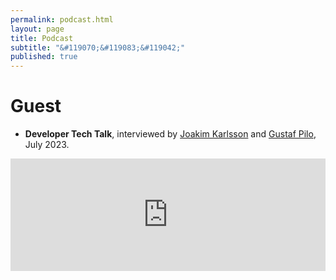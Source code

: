 ```yaml
---
permalink: podcast.html
layout: page
title: Podcast
subtitle: "&#119070;&#119083;&#119042;"
published: true
---
```


# Guest

- **Developer Tech Talk**, interviewed by [Joakim Karlsson](https://www.linkedin.com/in/couchbasenordic/) and [Gustaf Pilo](https://www.linkedin.com/in/gpilo/), July 2023. 

<iframe width="100%" height="180" frameborder="no" scrolling="no" seamless src="https://share.transistor.fm/e/c987f544"></iframe>